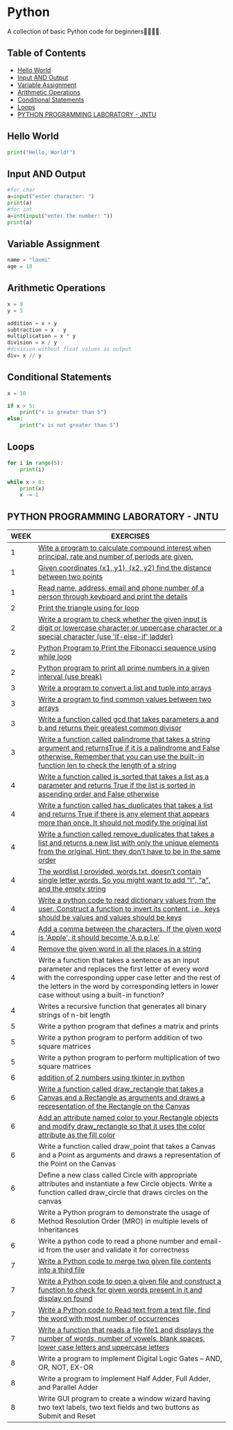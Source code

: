 # Python

A collection of basic Python code for beginners👩‍💻👨‍💻.

## Table of Contents

- [Hello World](#hello-world)
- [Input AND Output](#input-and-output)
- [Variable Assignment](#variable-assignment)
- [Arithmetic Operations](#arithmetic-operations)
- [Conditional Statements](#conditional-statements)
- [Loops](#loops)
- [PYTHON PROGRAMMING LABORATORY - JNTU](#python-programming-laboratory---jntu)


## Hello World

```python
print("Hello, World!")
```
## Input AND Output
```python
#for char
a=input("enter character: ")
print(a)
#for int
a=int(input("enter the number: "))
print(a)
```
## Variable Assignment
```python
name = "laxmi"
age = 18
```
## Arithmetic Operations
```python
x = 9
y = 5

addition = x + y
subtraction = x - y
multiplication = x * y
division = x / y
#division without float values as output
div= x // y
```
## Conditional Statements
```python
x = 10

if x > 5:
    print("x is greater than 5")
else:
    print("x is not greater than 5")
```
## Loops
```python
for i in range(5):
    print(i)

while x > 0:
    print(x)
    x -= 1
```
## PYTHON PROGRAMMING LABORATORY - JNTU

| WEEK | EXERCISES |
| -------- | -------- |
| 1|[Wite a program to calculate compound interest when principal, rate and number of periods are given.](compundinterest.py) | 
| 1|[ Given coordinates (x1, y1), (x2, y2) find the distance between two points](distance.py) | 
| 1|[ Read name, address, email and phone number of a person through keyboard and print the details](read_from_user.py) | 
| 2|[Print the triangle using for loop](triangle.py) | 
| 2|[ Write a program to check whether the given input is digit or lowercase character or uppercase character or a special character (use 'if-else-if' ladder) ](check_char.py)|
| 2| [Python Program to Print the Fibonacci sequence using while loop](fibonacci.py) |
| 2| [Python program to print all prime numbers in a given interval (use break)](prime.py) |
| 3| [Write a program to convert a list and tuple into arrays](list_tuples_into_arrays.py) |
| 3| [Write a program to find common values between two arrays](common_values.py) | 
| 3| [Write a function called gcd that takes parameters a and b and returns their greatest common divisor](gcd.py) |
| 3| [Write a function called palindrome that takes a string argument and returnsTrue if it is a palindrome and False otherwise. Remember that you can use the built-in function len to check the length of a string](palindrome.py) |
| 4| [Write a function called is_sorted that takes a list as a parameter and returns True if the list is sorted in ascending order and False otherwise](is_sorted.py) |
| 4| [Write a function called has_duplicates that takes a list and returns True if there is any element that appears more than once. It should not modify the original list](has_duplicates.py) |
| 4| [Write a function called remove_duplicates that takes a list and returns a new list with only the unique elements from the original. Hint: they don’t have to be in the same order](remove_duplicates.py) |
| 4| [The wordlist I provided, words.txt, doesn’t contain single letter words. So you might want to add “I”, “a”, and the empty string](add_letter.py) |
| 4| [Write a python code to read dictionary values from the user. Construct a function to invert its content. i.e., keys should be values and values should be keys](invert_dictionary.py) |
| 4| [Add a comma between the characters. If the given word is 'Apple', it should become 'A,p,p,l,e'](apple.py) |
| 4| [Remove the given word in all the places in a string](removeword.py) |
| 4| Write a function that takes a sentence as an input parameter and replaces the first letter of every word with the corresponding upper case letter and the rest of the letters in the word by corresponding letters in lower case without using a built-in function? |
| 4| Writes a recursive function that generates all binary strings of n-bit length |
| 5| Write a python program that defines a matrix and prints |
| 5| Write a python program to perform addition of two square matrices |
| 5| Write a python program to perform multiplication of two square matrices |
| 6| [addition of 2 numbers using tkinter in python](guiadd.py)| 
| 6| [Write a function called draw_rectangle that takes a Canvas and a Rectangle as arguments and draws a representation of the Rectangle on the Canvas](guirec.py) |
| 6| [Add an attribute named color to your Rectangle objects and modify draw_rectangle so that it uses the color attribute as the fill color](guirec_color.py) |
| 6| Write a function called draw_point that takes a Canvas and a Point as arguments and draws a representation of the Point on the Canvas |
| 6| Define a new class called Circle with appropriate attributes and instantiate a few Circle objects. Write a function called draw_circle that draws circles on the canvas |
| 6| Write a Python program to demonstrate the usage of Method Resolution Order (MRO) in multiple levels of Inheritances |
| 6| Write a python code to read a phone number and email-id from the user and validate it for correctness |
| 7|[Write a Python code to merge two given file contents into a third file](merge2files.py)|
| 7| [Write a Python code to open a given file and construct a function to check for given words present in it and display on found](checkwordsfile.py) |
| 7| [Write a Python code to Read text from a text file, find the word with most number of occurrences](wordoccurances.py) |
| 7| [Write a function that reads a file file1 and displays the number of words, number of vowels, blank spaces, lower case letters and uppercase letters](analysefile.py) |
| 8| Write a program to implement Digital Logic Gates – AND, OR, NOT, EX-OR |
| 8| Write a program to implement Half Adder, Full Adder, and Parallel Adder |
| 8| Write GUI program to create a window wizard having two text labels, two text fields and two buttons as Submit and Reset|

